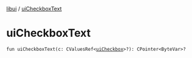 [libui](README.md) / [uiCheckboxText](ui-checkbox-text.md)

# uiCheckboxText

`fun uiCheckboxText(c: CValuesRef<`[`uiCheckbox`](ui-checkbox.md)`>?): CPointer<ByteVar>?`